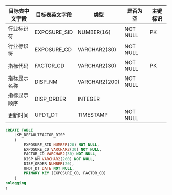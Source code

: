 <!--sec data-title="默认指标显示表" data-id="section0" data-show=true ces-->

| 目标表中文字段 | 目标表英文字段      | 类型            | 是否为空     | 主键标识 |
| ------- | ------------ | ------------- | -------- | ---- |
| 行业标识符   | EXPOSURE_SID | NUMBER(16)    | NOT NULL | PK   |
| 行业标识符   | EXPOSURE_CD  | VARCHAR2(30)  | NOT NULL |      |
| 指标代码    | FACTOR_CD    | VARCHAR2(30)  | NOT NULL | PK   |
| 指标显示名称  | DISP_NM      | VARCHAR2(200) | NOT NULL |      |
| 指标显示顺序  | DISP_ORDER   | INTEGER       |          |      |
| 更新时间    | UPDT_DT      | TIMESTAMP     | NOT NULL |      |

<!--endsec-->

<!--sec data-title="DDL" data-id="section1" data-show=true ces-->
``` sql
CREATE TABLE
    LKP_DEFAULTFACTOR_DISP
    (
        EXPOSURE_SID NUMBER(20) NOT NULL,
        EXPOSURE_CD VARCHAR2(30) NOT NULL,
        FACTOR_CD VARCHAR2(30) NOT NULL,
        DISP_NM VARCHAR2(200) NOT NULL,
        DISP_ORDER NUMBER(20),
        UPDT_DT DATE NOT NULL,
        PRIMARY KEY (EXPOSURE_CD, FACTOR_CD)
    )
nologging
;
```
<!--endsec-->

